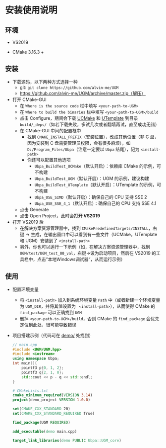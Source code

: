 # 安装使用说明

## 环境

- VS2019

- CMake 3.16.3 +

## 安装

- 下载源码，以下两种方式选择一种
  - git: `git clone https://github.com/alvin-me/UGM` 
  - https://github.com/alvin-me/UGM/archive/master.zip（解压）
- 打开 CMake-GUI
  - 在 `Where is the source code` 栏中填写 `<your-path-to-UGM>` 
  - 在 `Where to build the binaries` 栏中填写 `<your-path-to-UGM>/build` 
  - 点击 Configure，期间会下载 [UCMake](https://github.com/alvin-me/UCMake) 和 [UTemplate](https://github.com/alvin-me/UTemplate) 到目录 `build/_deps/`（如若下载失败，多试几次或者翻墙再试，直至成功无错）
  - 在 CMake-GUI 中间的配置框中
    - 找到 `CMAKE_INSTALL_PREFIX`（安装位置），改成其他位置（非 C 盘，因为安装到 C 盘需要管理员权限，会有很多麻烦），如 `D:/Program_Files/Ubpa`（注意一定要以 `Ubpa` 结尾），记为 `<install-path>`
    - 你还可以配置其他选项
      - `Ubpa_BuildTest_UCMake`（默认开启）：依赖库 CMake 的示例，可不构建
      - `Ubpa_BuildTest_UGM`（默认开启）：UGM 的示例，建议构建
      - `Ubpa_BuildTest_UTemplate`（默认开启）：UTemplate 的示例，可不构建
      - `Ubpa_USE_SIMD`（默认开启）：确保自己的 CPU 支持 SSE 2
      - `Ubpa_USE_SSE_4_1`（默认开启）：确保自己的 CPU 支持 SSE 4.1
  - 点击 Generate
  - 点击 Open Project，此时会**打开 VS2019** 
- 打开 VS2019 后
  - 在解决方案资源管理器中，找到 `CMakePredefinedTargets/INSTALL`，右键 -> 生成，在输出窗口中可以看到有一些文件（UCMake，UTemplate 和 UGM）安装到了 `<install-path>` 
  - 另外，你也可以运行一下示例（如，在解决方案资源管理器中，找到 `UGM/test/UGM_test_00_val`，右键->设为启动项目，然后在 VS2019 的工具栏中，点击”本地Windows调试器“，从而运行示例）

## 使用

- 配置环境变量

  - 将 `<install-path>` 加入到系统环境变量 `Path` 中（或者新建一个环境变量为 `UGM_DIR`，并将其值设置为 ` <install-path>`），从而使得 CMake 的 `find_package` 可以正确找到 `UGM` 
  - 删掉 `<your-path-to-UGM>/build`，否则 CMake 的 `find_package` 会优先定位到此处，很可能导致错误

- 项目搭建示例（代码可在 [demo/](demo/) 处找到）

  ```c++
  // main.cpp
  #include <UGM/UGM.hpp>
  #include <iostream>
  using namespace Ubpa;
  int main(){
      pointf3 p{0, 1, 2};
      pointf3 q{2, 1, 0};
      std::cout << p - q << std::endl;
  }
  ```

  ```CMake
  # CMakeLists.txt
  cmake_minimum_required(VERSION 3.14)
  project(demo_project VERSION 1.0.0)
  
  set(CMAKE_CXX_STANDARD 20)
  set(CMAKE_CXX_STANDARD_REQUIRED True)
  
  find_package(UGM REQUIRED)
  
  add_executable(demo main.cpp)
  
  target_link_libraries(demo PUBLIC Ubpa::UGM_core)
  ```

